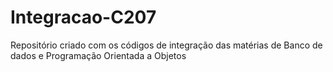 # Integracao-C207
Repositório criado com os códigos de integração das matérias de Banco de dados e Programação Orientada a Objetos
